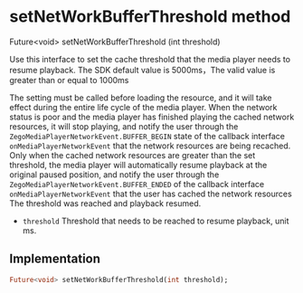 


# setNetWorkBufferThreshold method








Future&lt;void> setNetWorkBufferThreshold
(int threshold)





<p>Use this interface to set the cache threshold that the media player needs to resume playback. The SDK default value is 5000ms，The valid value is greater than or equal to 1000ms</p>
<p>The setting must be called before loading the resource, and it will take effect during the entire life cycle of the media player.
When the network status is poor and the media player has finished playing the cached network resources, it will stop playing, and notify the user through the <code>ZegoMediaPlayerNetworkEvent.BUFFER_BEGIN</code> state of the callback interface <code>onMediaPlayerNetworkEvent</code> that the network resources are being recached.
Only when the cached network resources are greater than the set threshold, the media player will automatically resume playback at the original paused position, and notify the user through the <code>ZegoMediaPlayerNetworkEvent.BUFFER_ENDED</code> of the callback interface <code>onMediaPlayerNetworkEvent</code> that the user has cached the network resources The threshold was reached and playback resumed.</p>
<ul>
<li><code>threshold</code> Threshold that needs to be reached to resume playback, unit ms.</li>
</ul>



## Implementation

```dart
Future<void> setNetWorkBufferThreshold(int threshold);
```







